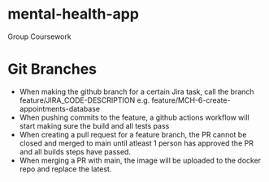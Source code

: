 # mental-health-app
Group Coursework

# Git Branches

- When making the github branch for a certain Jira task, call the branch feature/JIRA_CODE-DESCRIPTION e.g. feature/MCH-6-create-appointments-database
- When pushing commits to the feature, a github actions workflow will start making sure the build and all tests pass
- When creating a pull request for a feature branch, the PR cannot be closed and merged to main until atleast 1 person has approved the PR and all builds steps have passed.
- When merging a PR with main, the image will be uploaded to the docker repo and replace the latest.
